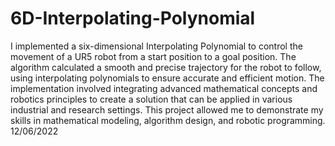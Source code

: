 # 6D-Interpolating-Polynomial

I implemented a six-dimensional Interpolating Polynomial to control the movement of a UR5 robot from a start position to a goal position. The algorithm calculated a smooth and precise trajectory for the robot to follow, using interpolating polynomials to ensure accurate and efficient motion. The implementation involved integrating advanced mathematical concepts and robotics principles to create a solution that can be applied in various industrial and research settings. This project allowed me to demonstrate my skills in mathematical modeling, algorithm design, and robotic programming. 12/06/2022
